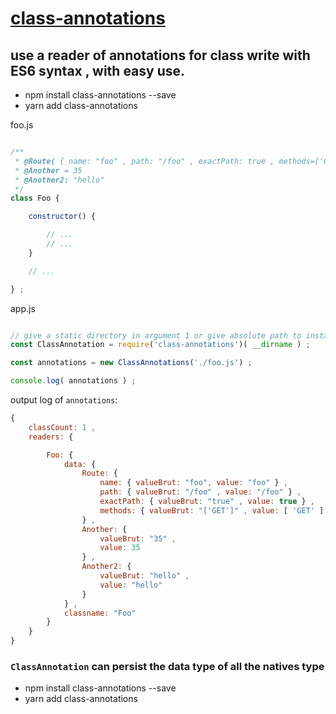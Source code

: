 # [class-annotations]( https://www.npmjs.com/package/class-annotations )

## use a reader of annotations for class write with ES6 syntax , with easy use.

- npm install class-annotations --save
- yarn add class-annotations

foo.js
```javascript

/**
 * @Route( { name: "foo" , path: "/foo" , exactPath: true , methods=['GET'] } )
 * @Another = 35
 * @Another2: "hello"
 */
class Foo {

    constructor() {

        // ...
        // ...
    }

    // ...

} ;
```

app.js
```javascript

// give a static directory in argument 1 or give absolute path to instantiate
const ClassAnnotation = require('class-annotations')( __dirname ) ;

const annotations = new ClassAnnotations('./foo.js') ;

console.log( annotations ) ;
```

output log of `annotations`:
```javascript
{
    classCount: 1 ,
    readers: {

        Foo: {
            data: {
                Route: {
                    name: { valueBrut: "foo", value: "foo" } ,
                    path: { valueBrut: "/foo" , value: "/foo" } ,
                    exactPath: { valueBrut: "true" , value: true } ,
                    methods: { valueBrut: "['GET']" , value: [ 'GET' ] }
                } ,
                Another: {
                    valueBrut: "35" ,
                    value: 35
                } ,
                Another2: {
                    valueBrut: "hello" ,
                    value: "hello"
                }
            } ,
            classname: "Foo"
        }
    }
}
```

### `ClassAnnotation` can persist the data type of all the natives type

- npm install class-annotations --save
- yarn add class-annotations
